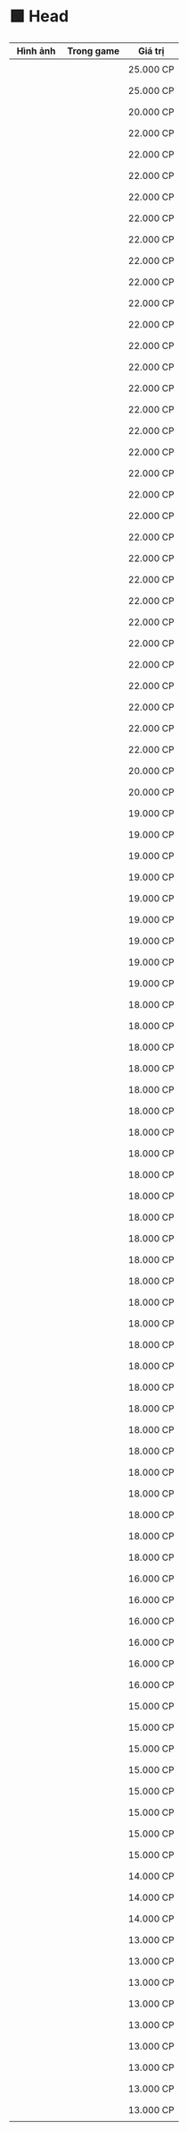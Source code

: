 # 🟩 Head

| Hình ảnh                                                                                                                                                                                                                                                                                                    | Trong game                                                                                                                                                                                                                                                                                   | Giá trị   |
| ----------------------------------------------------------------------------------------------------------------------------------------------------------------------------------------------------------------------------------------------------------------------------------------------------------- | -------------------------------------------------------------------------------------------------------------------------------------------------------------------------------------------------------------------------------------------------------------------------------------------- | --------- |
| <div><figure><img src="https://225903543-files.gitbook.io/~/files/v0/b/gitbook-x-prod.appspot.com/o/spaces%2FN8K9fjDBdGWSg1WElYM5%2Fuploads%2FDAwKkfSMVytTTVH57kyu%2Fimage%20(1032).png?alt=media&#x26;token=1f859f5c-0c51-4c30-8c8b-e1bedfd456ba" alt=""><figcaption></figcaption></figure></div>          | <div><figure><img src="https://225903543-files.gitbook.io/~/files/v0/b/gitbook-x-prod.appspot.com/o/spaces%2FN8K9fjDBdGWSg1WElYM5%2Fuploads%2FihO3ruVf1rBAAKRzUIhQ%2F1%20(9).gif?alt=media&#x26;token=fe4cebe1-b0ce-4a9f-beb5-2e1c2862f1a4" alt=""><figcaption></figcaption></figure></div>  | 25.000 CP |
| <div><figure><img src="https://225903543-files.gitbook.io/~/files/v0/b/gitbook-x-prod.appspot.com/o/spaces%2FN8K9fjDBdGWSg1WElYM5%2Fuploads%2FO1NRCHlExkFqlTawRFpb%2Fimage%20(1031).png?alt=media&#x26;token=ff49e48d-f577-4d5f-803b-c9431cb6a944" alt=""><figcaption></figcaption></figure></div>          | <div><figure><img src="https://225903543-files.gitbook.io/~/files/v0/b/gitbook-x-prod.appspot.com/o/spaces%2FN8K9fjDBdGWSg1WElYM5%2Fuploads%2FUN1TzmQ250c6MohIXm1K%2F2%20(9).gif?alt=media&#x26;token=0954adf0-8706-4e87-80ed-11721a719f0f" alt=""><figcaption></figcaption></figure></div>  | 25.000 CP |
| <div><figure><img src="https://225903543-files.gitbook.io/~/files/v0/b/gitbook-x-prod.appspot.com/o/spaces%2FN8K9fjDBdGWSg1WElYM5%2Fuploads%2FhbTS01jGaU0Q4wGfrwp4%2Fimage%20(1033).png?alt=media&#x26;token=acbdb5ee-e35a-4d1a-9f10-f3f62d020d62" alt=""><figcaption></figcaption></figure></div>          | <div><figure><img src="https://225903543-files.gitbook.io/~/files/v0/b/gitbook-x-prod.appspot.com/o/spaces%2FN8K9fjDBdGWSg1WElYM5%2Fuploads%2Fm3Jfci9N1pKuuMYiFru4%2F3%20(8).gif?alt=media&#x26;token=e227ebb2-046b-4921-942b-f1cc3a19af8f" alt=""><figcaption></figcaption></figure></div>  | 20.000 CP |
| <div><figure><img src="https://225903543-files.gitbook.io/~/files/v0/b/gitbook-x-prod.appspot.com/o/spaces%2FN8K9fjDBdGWSg1WElYM5%2Fuploads%2FEFU79swNEEN7Q7Ufje3Q%2Fimage%20(1034).png?alt=media&#x26;token=e0aa15bd-b835-4b7a-b8c7-f66485ec9b5d" alt=""><figcaption></figcaption></figure></div>          | <div><figure><img src="https://225903543-files.gitbook.io/~/files/v0/b/gitbook-x-prod.appspot.com/o/spaces%2FN8K9fjDBdGWSg1WElYM5%2Fuploads%2F4LzrkoCwX2fTed7kCjDK%2F4%20(8).gif?alt=media&#x26;token=7053d135-734c-4c5e-b37e-6adc16c7c722" alt=""><figcaption></figcaption></figure></div>  | 22.000 CP |
| <div><figure><img src="https://225903543-files.gitbook.io/~/files/v0/b/gitbook-x-prod.appspot.com/o/spaces%2FN8K9fjDBdGWSg1WElYM5%2Fuploads%2F6QQTdhlXMfBGKJM1kgUg%2Fimage%20(1035).png?alt=media&#x26;token=fca34d0a-102a-47fa-964c-ecb879d9449e" alt=""><figcaption></figcaption></figure></div>          | <div><figure><img src="https://225903543-files.gitbook.io/~/files/v0/b/gitbook-x-prod.appspot.com/o/spaces%2FN8K9fjDBdGWSg1WElYM5%2Fuploads%2FIDspUlQoAU9mjI8JML3w%2F5%20(8).gif?alt=media&#x26;token=f8a812f2-189d-4601-9691-2554b75ee93d" alt=""><figcaption></figcaption></figure></div>  | 22.000 CP |
| <div><figure><img src="https://225903543-files.gitbook.io/~/files/v0/b/gitbook-x-prod.appspot.com/o/spaces%2FN8K9fjDBdGWSg1WElYM5%2Fuploads%2FLAFqNgJYnank1XWbMmnA%2Fimage%20(1036).png?alt=media&#x26;token=b9e53ea9-e682-4698-99a8-957edb57a424" alt=""><figcaption></figcaption></figure></div>          | <div><figure><img src="https://225903543-files.gitbook.io/~/files/v0/b/gitbook-x-prod.appspot.com/o/spaces%2FN8K9fjDBdGWSg1WElYM5%2Fuploads%2FubfZvbCTfmL9yplPP86B%2F6%20(8).gif?alt=media&#x26;token=d1fb5acc-8ca1-4a48-8e60-8eead7bcd3ce" alt=""><figcaption></figcaption></figure></div>  | 22.000 CP |
| <div><figure><img src="https://225903543-files.gitbook.io/~/files/v0/b/gitbook-x-prod.appspot.com/o/spaces%2FN8K9fjDBdGWSg1WElYM5%2Fuploads%2FmI1SCl871ZNUskvrwkXo%2Fimage%20(1037).png?alt=media&#x26;token=0a0c3ff4-5f6d-4a1a-8db4-3eaa47c4b68f" alt=""><figcaption></figcaption></figure></div>          | <div><figure><img src="https://225903543-files.gitbook.io/~/files/v0/b/gitbook-x-prod.appspot.com/o/spaces%2FN8K9fjDBdGWSg1WElYM5%2Fuploads%2FIqDo3eBOVouEk0cZa68e%2F7%20(7).gif?alt=media&#x26;token=a2151d1b-9dfa-48f0-abed-4ac6afc64fbe" alt=""><figcaption></figcaption></figure></div>  | 22.000 CP |
| <div><figure><img src="https://225903543-files.gitbook.io/~/files/v0/b/gitbook-x-prod.appspot.com/o/spaces%2FN8K9fjDBdGWSg1WElYM5%2Fuploads%2FCIhFgLejMP1HxunGSyob%2Fimage%20(1038).png?alt=media&#x26;token=bd462fbb-4216-457a-9eb7-e546d10713e4" alt=""><figcaption></figcaption></figure></div>          | <div><figure><img src="https://225903543-files.gitbook.io/~/files/v0/b/gitbook-x-prod.appspot.com/o/spaces%2FN8K9fjDBdGWSg1WElYM5%2Fuploads%2FAMcI1aPlv4d5zAlp8U5r%2F8%20(7).gif?alt=media&#x26;token=6ebc06cd-aee1-48c6-897d-e38d5bb88b16" alt=""><figcaption></figcaption></figure></div>  | 22.000 CP |
| <div><figure><img src="https://225903543-files.gitbook.io/~/files/v0/b/gitbook-x-prod.appspot.com/o/spaces%2FN8K9fjDBdGWSg1WElYM5%2Fuploads%2F8UrF96cTkeYe5jQLjiE6%2Fimage%20(1039).png?alt=media&#x26;token=cd00dbda-68bf-486c-9f1c-8db98aad4fd6" alt=""><figcaption></figcaption></figure></div>          | <div><figure><img src="https://225903543-files.gitbook.io/~/files/v0/b/gitbook-x-prod.appspot.com/o/spaces%2FN8K9fjDBdGWSg1WElYM5%2Fuploads%2FoLu71LFKAoThRfyWmkYt%2F9%20(7).gif?alt=media&#x26;token=f2b8593c-7362-418a-8e74-234274b931e6" alt=""><figcaption></figcaption></figure></div>  | 22.000 CP |
| <div><figure><img src="https://225903543-files.gitbook.io/~/files/v0/b/gitbook-x-prod.appspot.com/o/spaces%2FN8K9fjDBdGWSg1WElYM5%2Fuploads%2FdoP5lfPouSBFr9r9VQPv%2Fimage%20(1040).png?alt=media&#x26;token=9c21b7d6-49ed-46e5-a717-6850cbbb2324" alt=""><figcaption></figcaption></figure></div>          | <div><figure><img src="https://225903543-files.gitbook.io/~/files/v0/b/gitbook-x-prod.appspot.com/o/spaces%2FN8K9fjDBdGWSg1WElYM5%2Fuploads%2FU7Rr4c2Z4hllPcMuRiPz%2F10%20(7).gif?alt=media&#x26;token=5024414c-edcc-44cb-97ed-7363ba12fe26" alt=""><figcaption></figcaption></figure></div> | 22.000 CP |
| <div><figure><img src="https://225903543-files.gitbook.io/~/files/v0/b/gitbook-x-prod.appspot.com/o/spaces%2FN8K9fjDBdGWSg1WElYM5%2Fuploads%2FoYlr9Ma6AlUV8GbwU0m7%2Fimage%20(1041).png?alt=media&#x26;token=d8f8f295-5a98-4d7c-8988-afbf280fdde3" alt=""><figcaption></figcaption></figure></div>          | <div><figure><img src="https://225903543-files.gitbook.io/~/files/v0/b/gitbook-x-prod.appspot.com/o/spaces%2FN8K9fjDBdGWSg1WElYM5%2Fuploads%2FIBlNAjGTU5rmhO4Ys8yf%2F11.gif?alt=media&#x26;token=bbd655d0-23e7-48ae-8224-b0caa1819f8c" alt=""><figcaption></figcaption></figure></div>       | 22.000 CP |
| <div><figure><img src="https://225903543-files.gitbook.io/~/files/v0/b/gitbook-x-prod.appspot.com/o/spaces%2FN8K9fjDBdGWSg1WElYM5%2Fuploads%2Feghu3q8m1LZvSPHGJp9J%2Fimage%20(1042).png?alt=media&#x26;token=a7f5f202-142f-4a08-8cb3-26b5a0ad2892" alt=""><figcaption></figcaption></figure></div>          | <div><figure><img src="https://225903543-files.gitbook.io/~/files/v0/b/gitbook-x-prod.appspot.com/o/spaces%2FN8K9fjDBdGWSg1WElYM5%2Fuploads%2F9tUyPkCHiboSmDaxMroQ%2F12.gif?alt=media&#x26;token=33ed3bd1-f06c-4508-ac9b-9f4b249ca961" alt=""><figcaption></figcaption></figure></div>       | 22.000 CP |
| <div><figure><img src="https://225903543-files.gitbook.io/~/files/v0/b/gitbook-x-prod.appspot.com/o/spaces%2FN8K9fjDBdGWSg1WElYM5%2Fuploads%2FruVSYE5G18tsuFLK3rFo%2Fimage%20(1043).png?alt=media&#x26;token=ec716924-f2f8-4eb0-bb94-7b07a8a795a4" alt=""><figcaption></figcaption></figure></div>          | <div><figure><img src="https://225903543-files.gitbook.io/~/files/v0/b/gitbook-x-prod.appspot.com/o/spaces%2FN8K9fjDBdGWSg1WElYM5%2Fuploads%2FDGKeMPmBvZW1vsmoVtyR%2F13.gif?alt=media&#x26;token=aec7b325-82c4-4791-9393-aade0eb02b6f" alt=""><figcaption></figcaption></figure></div>       | 22.000 CP |
| <div><figure><img src="https://225903543-files.gitbook.io/~/files/v0/b/gitbook-x-prod.appspot.com/o/spaces%2FN8K9fjDBdGWSg1WElYM5%2Fuploads%2Ff9Eo7rqipwtXclhPyutt%2Fimage%20(1044).png?alt=media&#x26;token=a21ed3c1-8889-40d8-ac1d-16fd42e9398f" alt=""><figcaption></figcaption></figure></div>          | <div><figure><img src="https://225903543-files.gitbook.io/~/files/v0/b/gitbook-x-prod.appspot.com/o/spaces%2FN8K9fjDBdGWSg1WElYM5%2Fuploads%2FlYT5ruEsSgHlqd99pbCO%2F14.gif?alt=media&#x26;token=1fa7870b-fb96-4704-af79-6cb092b3ddd0" alt=""><figcaption></figcaption></figure></div>       | 22.000 CP |
| <div><figure><img src="https://225903543-files.gitbook.io/~/files/v0/b/gitbook-x-prod.appspot.com/o/spaces%2FN8K9fjDBdGWSg1WElYM5%2Fuploads%2F3SqQ1ZgVK7sDeru2KPuR%2Fimage%20(1045).png?alt=media&#x26;token=aa798604-f42f-4777-9f27-49b78b17678c" alt=""><figcaption></figcaption></figure></div>          | <div><figure><img src="https://225903543-files.gitbook.io/~/files/v0/b/gitbook-x-prod.appspot.com/o/spaces%2FN8K9fjDBdGWSg1WElYM5%2Fuploads%2FHP5Nx4eJZFP8p4KKCSc2%2F15.gif?alt=media&#x26;token=176cb18c-ec2c-49e4-ba37-b7d129375778" alt=""><figcaption></figcaption></figure></div>       | 22.000 CP |
| <div><figure><img src="https://225903543-files.gitbook.io/~/files/v0/b/gitbook-x-prod.appspot.com/o/spaces%2FN8K9fjDBdGWSg1WElYM5%2Fuploads%2FC0XEhQ3JUU1hBWTNCURi%2Fimage%20(1046).png?alt=media&#x26;token=8673b95e-d9cd-40ab-91d3-61a316a50b15" alt=""><figcaption></figcaption></figure></div>          | <div><figure><img src="https://225903543-files.gitbook.io/~/files/v0/b/gitbook-x-prod.appspot.com/o/spaces%2FN8K9fjDBdGWSg1WElYM5%2Fuploads%2FwfK4rtGnonkLm8Lpz21L%2F16.gif?alt=media&#x26;token=b6a7032f-74ed-4b96-a59a-5ed59accc4a1" alt=""><figcaption></figcaption></figure></div>       | 22.000 CP |
| <div><figure><img src="https://225903543-files.gitbook.io/~/files/v0/b/gitbook-x-prod.appspot.com/o/spaces%2FN8K9fjDBdGWSg1WElYM5%2Fuploads%2FiURSlsZc4s7URCyjnSyx%2Fimage%20(1047).png?alt=media&#x26;token=98b6e731-40be-4313-b092-d5308a65a712" alt=""><figcaption></figcaption></figure></div>          | <div><figure><img src="https://225903543-files.gitbook.io/~/files/v0/b/gitbook-x-prod.appspot.com/o/spaces%2FN8K9fjDBdGWSg1WElYM5%2Fuploads%2FUq0TkRHnlOsyJwy1BBmP%2F17.gif?alt=media&#x26;token=bd43da0d-bced-4c34-8418-4c3a40767aa8" alt=""><figcaption></figcaption></figure></div>       | 22.000 CP |
| <div><figure><img src="https://225903543-files.gitbook.io/~/files/v0/b/gitbook-x-prod.appspot.com/o/spaces%2FN8K9fjDBdGWSg1WElYM5%2Fuploads%2F6KvtQ4OECfeInBSiS9Sv%2Fimage%20(1048).png?alt=media&#x26;token=bb67ba9f-7c5b-4023-b540-a8cd6ec1542a" alt=""><figcaption></figcaption></figure></div>          | <div><figure><img src="https://225903543-files.gitbook.io/~/files/v0/b/gitbook-x-prod.appspot.com/o/spaces%2FN8K9fjDBdGWSg1WElYM5%2Fuploads%2FkW5EVn3BEiKvjeDudgp9%2F18.gif?alt=media&#x26;token=c32f935d-5836-44ab-b29b-57e821f30de6" alt=""><figcaption></figcaption></figure></div>       | 22.000 CP |
| <div><figure><img src="https://225903543-files.gitbook.io/~/files/v0/b/gitbook-x-prod.appspot.com/o/spaces%2FN8K9fjDBdGWSg1WElYM5%2Fuploads%2FhqStEBrIvUktA7drz13I%2Fimage%20(1049).png?alt=media&#x26;token=62f8ba46-c107-48f1-a5b3-248781a31ae1" alt=""><figcaption></figcaption></figure></div>          | <div><figure><img src="https://225903543-files.gitbook.io/~/files/v0/b/gitbook-x-prod.appspot.com/o/spaces%2FN8K9fjDBdGWSg1WElYM5%2Fuploads%2FRhkI42qby8K4BFeU0Ln0%2F19.gif?alt=media&#x26;token=3b8efd6c-c644-4128-864a-efa409ef77ea" alt=""><figcaption></figcaption></figure></div>       | 22.000 CP |
| <div><figure><img src="https://225903543-files.gitbook.io/~/files/v0/b/gitbook-x-prod.appspot.com/o/spaces%2FN8K9fjDBdGWSg1WElYM5%2Fuploads%2F2bEV9qsGTY2HBzg4LBSq%2Fimage%20(1050).png?alt=media&#x26;token=ed53f70e-46f6-4e6d-b426-5d1161ef5a21" alt=""><figcaption></figcaption></figure></div>          | <div><figure><img src="https://225903543-files.gitbook.io/~/files/v0/b/gitbook-x-prod.appspot.com/o/spaces%2FN8K9fjDBdGWSg1WElYM5%2Fuploads%2Fr6SemLYVgpktwylTHeVN%2F20.gif?alt=media&#x26;token=68d91ab2-72bb-45b2-a0e2-19bf71035ff1" alt=""><figcaption></figcaption></figure></div>       | 22.000 CP |
| <div><figure><img src="https://225903543-files.gitbook.io/~/files/v0/b/gitbook-x-prod.appspot.com/o/spaces%2FN8K9fjDBdGWSg1WElYM5%2Fuploads%2FklQRD9Nt8ItPrGxZEAJJ%2Fimage%20(1051).png?alt=media&#x26;token=63b220c9-69ae-4dea-bd88-3322801a511e" alt=""><figcaption></figcaption></figure></div>          | <div><figure><img src="https://225903543-files.gitbook.io/~/files/v0/b/gitbook-x-prod.appspot.com/o/spaces%2FN8K9fjDBdGWSg1WElYM5%2Fuploads%2FhKsdmR6W3bRDhpngnJDy%2F21.gif?alt=media&#x26;token=84541f65-ad40-4dc5-9bc5-25b679f97688" alt=""><figcaption></figcaption></figure></div>       | 22.000 CP |
| <div><figure><img src="https://225903543-files.gitbook.io/~/files/v0/b/gitbook-x-prod.appspot.com/o/spaces%2FN8K9fjDBdGWSg1WElYM5%2Fuploads%2FSLu8npZlZJl1Dh5hsXgv%2Fimage%20(1052).png?alt=media&#x26;token=1288ac31-0ba3-45bd-909e-ccf762ce648b" alt=""><figcaption></figcaption></figure></div>          | <div><figure><img src="https://225903543-files.gitbook.io/~/files/v0/b/gitbook-x-prod.appspot.com/o/spaces%2FN8K9fjDBdGWSg1WElYM5%2Fuploads%2FE5Qc647IRHxxEQFsWAXT%2F22.gif?alt=media&#x26;token=87829ab1-aee1-404c-a24a-10c15b3a4c71" alt=""><figcaption></figcaption></figure></div>       | 22.000 CP |
| <div><figure><img src="https://225903543-files.gitbook.io/~/files/v0/b/gitbook-x-prod.appspot.com/o/spaces%2FN8K9fjDBdGWSg1WElYM5%2Fuploads%2FTRoitMFDOLtw30BXS4Hi%2Fimage%20(15).png?alt=media&#x26;token=fabaf7c4-f7c5-4db8-9f2b-91ba61fe7578" alt=""><figcaption></figcaption></figure></div>            | <div><figure><img src="https://225903543-files.gitbook.io/~/files/v0/b/gitbook-x-prod.appspot.com/o/spaces%2FN8K9fjDBdGWSg1WElYM5%2Fuploads%2F96TbhrI5mWljJI79005m%2F23.gif?alt=media&#x26;token=38039b37-d34e-4af3-a95d-1d257f36ae2b" alt=""><figcaption></figcaption></figure></div>       | 22.000 CP |
| <div><figure><img src="https://225903543-files.gitbook.io/~/files/v0/b/gitbook-x-prod.appspot.com/o/spaces%2FN8K9fjDBdGWSg1WElYM5%2Fuploads%2F35oLf1bKAxQuQdWndXQn%2Fimage%20(1)%20(1)%20(1).png?alt=media&#x26;token=5a5cc4e7-61ed-425f-adf2-287d9945fa18" alt=""><figcaption></figcaption></figure></div> | <div><figure><img src="https://225903543-files.gitbook.io/~/files/v0/b/gitbook-x-prod.appspot.com/o/spaces%2FN8K9fjDBdGWSg1WElYM5%2Fuploads%2FTJXjCD0C4V3gKrwuqQEl%2F24.gif?alt=media&#x26;token=ec85818c-727f-48d1-b00f-99b80f367d36" alt=""><figcaption></figcaption></figure></div>       | 22.000 CP |
| <div><figure><img src="https://225903543-files.gitbook.io/~/files/v0/b/gitbook-x-prod.appspot.com/o/spaces%2FN8K9fjDBdGWSg1WElYM5%2Fuploads%2FmLBbOXSAu8KANAmpSF5V%2Fimage%20(2)%20(1)%20(1).png?alt=media&#x26;token=b0153d2b-d2f4-4b5e-8d1a-aaf4caa25446" alt=""><figcaption></figcaption></figure></div> | <div><figure><img src="https://225903543-files.gitbook.io/~/files/v0/b/gitbook-x-prod.appspot.com/o/spaces%2FN8K9fjDBdGWSg1WElYM5%2Fuploads%2F8NLjsunr56k6X6smsH65%2F25.gif?alt=media&#x26;token=ab468b6a-cb23-4d7d-b0a5-5fba35e92d22" alt=""><figcaption></figcaption></figure></div>       | 22.000 CP |
| <div><figure><img src="https://225903543-files.gitbook.io/~/files/v0/b/gitbook-x-prod.appspot.com/o/spaces%2FN8K9fjDBdGWSg1WElYM5%2Fuploads%2FvWuqsU6gW3x66L0p0rtT%2Fimage%20(3)%20(1)%20(1).png?alt=media&#x26;token=75e5721c-f5c2-4d37-bb2c-e137a5f34423" alt=""><figcaption></figcaption></figure></div> | <div><figure><img src="https://225903543-files.gitbook.io/~/files/v0/b/gitbook-x-prod.appspot.com/o/spaces%2FN8K9fjDBdGWSg1WElYM5%2Fuploads%2FRK1yqUUtI2MH1XDEbNBI%2F26.gif?alt=media&#x26;token=3af34298-0454-413e-b401-bfedd3f6bc59" alt=""><figcaption></figcaption></figure></div>       | 22.000 CP |
| <div><figure><img src="https://225903543-files.gitbook.io/~/files/v0/b/gitbook-x-prod.appspot.com/o/spaces%2FN8K9fjDBdGWSg1WElYM5%2Fuploads%2FOFlotiEQp1ZAKWDo7BhB%2Fimage%20(4)%20(1)%20(1).png?alt=media&#x26;token=fd6acae4-0ae2-48a0-8f9a-9c3ffd0b3593" alt=""><figcaption></figcaption></figure></div> | <div><figure><img src="https://225903543-files.gitbook.io/~/files/v0/b/gitbook-x-prod.appspot.com/o/spaces%2FN8K9fjDBdGWSg1WElYM5%2Fuploads%2FTSNgZi4KL1qoRQeyM3Qx%2F27.gif?alt=media&#x26;token=a258f670-1f1c-483d-b376-a8d890a4cf9d" alt=""><figcaption></figcaption></figure></div>       | 22.000 CP |
| <div><figure><img src="https://225903543-files.gitbook.io/~/files/v0/b/gitbook-x-prod.appspot.com/o/spaces%2FN8K9fjDBdGWSg1WElYM5%2Fuploads%2FgsvgmC4Ow6XzaGHEI5M0%2Fimage%20(5)%20(1)%20(1).png?alt=media&#x26;token=9c448508-2fef-4942-b621-96d4da965fa9" alt=""><figcaption></figcaption></figure></div> | <div><figure><img src="https://225903543-files.gitbook.io/~/files/v0/b/gitbook-x-prod.appspot.com/o/spaces%2FN8K9fjDBdGWSg1WElYM5%2Fuploads%2FYVtIinMWkzIgxw5a90Eo%2F28.gif?alt=media&#x26;token=703b01e5-07da-4a3b-8db4-c911c63518f3" alt=""><figcaption></figcaption></figure></div>       | 22.000 CP |
| <div><figure><img src="https://225903543-files.gitbook.io/~/files/v0/b/gitbook-x-prod.appspot.com/o/spaces%2FN8K9fjDBdGWSg1WElYM5%2Fuploads%2FQiY4PR0VVSI6jnmRyWK8%2Fimage%20(6)%20(1)%20(1).png?alt=media&#x26;token=9859c8e9-6369-4d94-bab1-5d4140696953" alt=""><figcaption></figcaption></figure></div> | <div><figure><img src="https://225903543-files.gitbook.io/~/files/v0/b/gitbook-x-prod.appspot.com/o/spaces%2FN8K9fjDBdGWSg1WElYM5%2Fuploads%2FoTBYAzZpYccfxaU7aG3B%2F29.gif?alt=media&#x26;token=73c61fc1-2987-4aae-a1d1-6c6fe500fc9d" alt=""><figcaption></figcaption></figure></div>       | 22.000 CP |
| <div><figure><img src="https://225903543-files.gitbook.io/~/files/v0/b/gitbook-x-prod.appspot.com/o/spaces%2FN8K9fjDBdGWSg1WElYM5%2Fuploads%2F5vjFWk7AQ02lYcvvD3Y0%2Fimage%20(7)%20(1)%20(1).png?alt=media&#x26;token=fb6b4343-187a-4b4d-960c-7fcff7eb3b8c" alt=""><figcaption></figcaption></figure></div> | <div><figure><img src="https://225903543-files.gitbook.io/~/files/v0/b/gitbook-x-prod.appspot.com/o/spaces%2FN8K9fjDBdGWSg1WElYM5%2Fuploads%2FW4EgyXpUXqtxd6EKhAWJ%2F30.gif?alt=media&#x26;token=9e266449-5608-472b-8ff2-d1c0375d7c22" alt=""><figcaption></figcaption></figure></div>       | 22.000 CP |
| <div><figure><img src="https://225903543-files.gitbook.io/~/files/v0/b/gitbook-x-prod.appspot.com/o/spaces%2FN8K9fjDBdGWSg1WElYM5%2Fuploads%2FR5t6fULnHgHYl3iImoRq%2Fimage%20(8)%20(1)%20(1).png?alt=media&#x26;token=dd041997-56af-4c29-86f2-f0f5e7331ef5" alt=""><figcaption></figcaption></figure></div> | <div><figure><img src="https://225903543-files.gitbook.io/~/files/v0/b/gitbook-x-prod.appspot.com/o/spaces%2FN8K9fjDBdGWSg1WElYM5%2Fuploads%2FvrXu6cAbLqYB4LDTTFzc%2F31.gif?alt=media&#x26;token=2724e3e3-488a-4f52-b894-27c1b9c85824" alt=""><figcaption></figcaption></figure></div>       | 22.000 CP |
| <div><figure><img src="https://225903543-files.gitbook.io/~/files/v0/b/gitbook-x-prod.appspot.com/o/spaces%2FN8K9fjDBdGWSg1WElYM5%2Fuploads%2FMI7J22jBFdiUktfjcBT6%2Fimage%20(9)%20(1)%20(1).png?alt=media&#x26;token=56edee40-f0e1-4aa7-b5a8-5b046d4a2a38" alt=""><figcaption></figcaption></figure></div> | <div><figure><img src="https://225903543-files.gitbook.io/~/files/v0/b/gitbook-x-prod.appspot.com/o/spaces%2FN8K9fjDBdGWSg1WElYM5%2Fuploads%2F0mit3HN5QemyQdUuCtPT%2F32.gif?alt=media&#x26;token=1bf8429b-5ba3-4a44-ab4e-ae6864b00ff3" alt=""><figcaption></figcaption></figure></div>       | 22.000 CP |
| <div><figure><img src="https://225903543-files.gitbook.io/~/files/v0/b/gitbook-x-prod.appspot.com/o/spaces%2FN8K9fjDBdGWSg1WElYM5%2Fuploads%2FbsbkT0WuzS9WGfIpUsiQ%2Fimage%20(10)%20(1).png?alt=media&#x26;token=c451fcf3-60c5-41a2-8da8-9a75b15ce0ac" alt=""><figcaption></figcaption></figure></div>      | <div><figure><img src="https://225903543-files.gitbook.io/~/files/v0/b/gitbook-x-prod.appspot.com/o/spaces%2FN8K9fjDBdGWSg1WElYM5%2Fuploads%2FZMOlrJQSnD9GdysGkhCs%2F33.gif?alt=media&#x26;token=e4e01ce3-307e-4ec8-974f-ade91dd7a60f" alt=""><figcaption></figcaption></figure></div>       | 22.000 CP |
| <div><figure><img src="https://225903543-files.gitbook.io/~/files/v0/b/gitbook-x-prod.appspot.com/o/spaces%2FN8K9fjDBdGWSg1WElYM5%2Fuploads%2Fbsdc5cYg2I0j14WzdzyK%2Fimage%20(11)%20(1).png?alt=media&#x26;token=4190a701-6044-4d78-a6b8-021a30499764" alt=""><figcaption></figcaption></figure></div>      | <div><figure><img src="https://225903543-files.gitbook.io/~/files/v0/b/gitbook-x-prod.appspot.com/o/spaces%2FN8K9fjDBdGWSg1WElYM5%2Fuploads%2FFjQFd9mEP7bCkPrnWEqe%2F34.gif?alt=media&#x26;token=d62241dc-ae3f-4f08-872d-cef5582a0bf9" alt=""><figcaption></figcaption></figure></div>       | 20.000 CP |
| <div><figure><img src="https://225903543-files.gitbook.io/~/files/v0/b/gitbook-x-prod.appspot.com/o/spaces%2FN8K9fjDBdGWSg1WElYM5%2Fuploads%2FEuWKzMJkRE2XVsQBwKlj%2Fimage%20(12)%20(1).png?alt=media&#x26;token=64c75ea1-b3c3-4fe9-a555-a4deb0e6693b" alt=""><figcaption></figcaption></figure></div>      | <div><figure><img src="https://225903543-files.gitbook.io/~/files/v0/b/gitbook-x-prod.appspot.com/o/spaces%2FN8K9fjDBdGWSg1WElYM5%2Fuploads%2FS6KXLCWhTVAVOl7OxOtp%2F35.gif?alt=media&#x26;token=b57bfdc0-7fa6-4935-ac1b-1b6354bed36c" alt=""><figcaption></figcaption></figure></div>       | 20.000 CP |
| <div><figure><img src="https://225903543-files.gitbook.io/~/files/v0/b/gitbook-x-prod.appspot.com/o/spaces%2FN8K9fjDBdGWSg1WElYM5%2Fuploads%2FEtOH0m8yrMM1sucaIIzx%2Fimage%20(13)%20(1).png?alt=media&#x26;token=f5edcc22-737a-43ec-9357-f2e783a93703" alt=""><figcaption></figcaption></figure></div>      | <div><figure><img src="https://225903543-files.gitbook.io/~/files/v0/b/gitbook-x-prod.appspot.com/o/spaces%2FN8K9fjDBdGWSg1WElYM5%2Fuploads%2F6WmCi6NGbWrXvGd1s8gn%2F36.gif?alt=media&#x26;token=485dae39-3341-4fd4-bd16-aa0520d5ddd3" alt=""><figcaption></figcaption></figure></div>       | 19.000 CP |
| <div><figure><img src="https://225903543-files.gitbook.io/~/files/v0/b/gitbook-x-prod.appspot.com/o/spaces%2FN8K9fjDBdGWSg1WElYM5%2Fuploads%2FbFeGDDxbe3knpPDB7hJp%2Fimage%20(14)%20(1).png?alt=media&#x26;token=9b8b41a9-3426-445e-b09f-40e185ae81f0" alt=""><figcaption></figcaption></figure></div>      | <div><figure><img src="https://225903543-files.gitbook.io/~/files/v0/b/gitbook-x-prod.appspot.com/o/spaces%2FN8K9fjDBdGWSg1WElYM5%2Fuploads%2FomBaK3OgU6cEoxWBwOlh%2F37.gif?alt=media&#x26;token=2eb1a65b-c977-4f17-b4d3-0fd1293a70e5" alt=""><figcaption></figcaption></figure></div>       | 19.000 CP |
| <div><figure><img src="https://225903543-files.gitbook.io/~/files/v0/b/gitbook-x-prod.appspot.com/o/spaces%2FN8K9fjDBdGWSg1WElYM5%2Fuploads%2FCbSX2cDHbfwoj31Fr1xX%2Fimage%20(15)%20(1).png?alt=media&#x26;token=f4de8228-1e3c-4bb1-9929-79d73a7a2568" alt=""><figcaption></figcaption></figure></div>      | <div><figure><img src="https://225903543-files.gitbook.io/~/files/v0/b/gitbook-x-prod.appspot.com/o/spaces%2FN8K9fjDBdGWSg1WElYM5%2Fuploads%2FyVfHDBJhZxbb5sdgKsX1%2F38.gif?alt=media&#x26;token=68225755-d8b2-421d-b3ec-a5c9d6a8c7a4" alt=""><figcaption></figcaption></figure></div>       | 19.000 CP |
| <div><figure><img src="https://225903543-files.gitbook.io/~/files/v0/b/gitbook-x-prod.appspot.com/o/spaces%2FN8K9fjDBdGWSg1WElYM5%2Fuploads%2F8u6d6udjjhhzoDDFtxU8%2Fimage%20(16).png?alt=media&#x26;token=6d32263c-63fb-495a-a824-423f2415f155" alt=""><figcaption></figcaption></figure></div>            | <div><figure><img src="https://225903543-files.gitbook.io/~/files/v0/b/gitbook-x-prod.appspot.com/o/spaces%2FN8K9fjDBdGWSg1WElYM5%2Fuploads%2FEk3UrChazEcCo8UaV0Wj%2F39.gif?alt=media&#x26;token=b0536ccf-4b2b-44d6-9808-da9505052ee8" alt=""><figcaption></figcaption></figure></div>       | 19.000 CP |
| <div><figure><img src="https://225903543-files.gitbook.io/~/files/v0/b/gitbook-x-prod.appspot.com/o/spaces%2FN8K9fjDBdGWSg1WElYM5%2Fuploads%2F4QY7uWRILx4oXaaBGNxe%2Fimage%20(17).png?alt=media&#x26;token=faa2f016-e31c-403a-a99c-2c535382fb79" alt=""><figcaption></figcaption></figure></div>            | <div><figure><img src="https://225903543-files.gitbook.io/~/files/v0/b/gitbook-x-prod.appspot.com/o/spaces%2FN8K9fjDBdGWSg1WElYM5%2Fuploads%2F2sb0QutouuO54UqzAXat%2F40.gif?alt=media&#x26;token=751a0c64-4f0b-4a65-8442-fc370db346a7" alt=""><figcaption></figcaption></figure></div>       | 19.000 CP |
| <div><figure><img src="https://225903543-files.gitbook.io/~/files/v0/b/gitbook-x-prod.appspot.com/o/spaces%2FN8K9fjDBdGWSg1WElYM5%2Fuploads%2FDJgZISrdqpeA1Ren8OD2%2Fimage%20(18).png?alt=media&#x26;token=1086a156-6f52-4502-854b-275270f43485" alt=""><figcaption></figcaption></figure></div>            | <div><figure><img src="https://225903543-files.gitbook.io/~/files/v0/b/gitbook-x-prod.appspot.com/o/spaces%2FN8K9fjDBdGWSg1WElYM5%2Fuploads%2FwUdZplsN4MXLLaxZJtgk%2F41.gif?alt=media&#x26;token=10bc17fb-90b7-4e2b-82e1-07a0d00937ff" alt=""><figcaption></figcaption></figure></div>       | 19.000 CP |
| <div><figure><img src="https://225903543-files.gitbook.io/~/files/v0/b/gitbook-x-prod.appspot.com/o/spaces%2FN8K9fjDBdGWSg1WElYM5%2Fuploads%2FTPSjUVrxUtXcS33UEp2m%2Fimage%20(19).png?alt=media&#x26;token=174147a2-bcea-4b06-8a12-3ca04459ba23" alt=""><figcaption></figcaption></figure></div>            | <div><figure><img src="https://225903543-files.gitbook.io/~/files/v0/b/gitbook-x-prod.appspot.com/o/spaces%2FN8K9fjDBdGWSg1WElYM5%2Fuploads%2Fe5XUZhqpu7NGCZpmVFTq%2F42.gif?alt=media&#x26;token=381a5cf2-c863-4618-b60f-b724540a3866" alt=""><figcaption></figcaption></figure></div>       | 19.000 CP |
| <div><figure><img src="https://225903543-files.gitbook.io/~/files/v0/b/gitbook-x-prod.appspot.com/o/spaces%2FN8K9fjDBdGWSg1WElYM5%2Fuploads%2FKSONopQ5DHpvwq8TcX4r%2Fimage%20(20).png?alt=media&#x26;token=283e3f72-f494-4a12-954b-3bb1c32ec88c" alt=""><figcaption></figcaption></figure></div>            | <div><figure><img src="https://225903543-files.gitbook.io/~/files/v0/b/gitbook-x-prod.appspot.com/o/spaces%2FN8K9fjDBdGWSg1WElYM5%2Fuploads%2FhvKeFDCEainDwuFFNJUq%2F43.gif?alt=media&#x26;token=426a8eaa-358f-4855-9ab8-393c3c20281f" alt=""><figcaption></figcaption></figure></div>       | 19.000 CP |
| <div><figure><img src="https://225903543-files.gitbook.io/~/files/v0/b/gitbook-x-prod.appspot.com/o/spaces%2FN8K9fjDBdGWSg1WElYM5%2Fuploads%2FKM7yji0yoHH5MJhW6fiB%2Fimage%20(21).png?alt=media&#x26;token=81601af0-b25b-4050-9ed7-d44c68f34026" alt=""><figcaption></figcaption></figure></div>            | <div><figure><img src="https://225903543-files.gitbook.io/~/files/v0/b/gitbook-x-prod.appspot.com/o/spaces%2FN8K9fjDBdGWSg1WElYM5%2Fuploads%2FGSxQwMgvMmIOSu76Xf1Y%2F44.gif?alt=media&#x26;token=2c66c26d-9c55-4a2d-8d14-ee732db79a36" alt=""><figcaption></figcaption></figure></div>       | 19.000 CP |
| <div><figure><img src="https://225903543-files.gitbook.io/~/files/v0/b/gitbook-x-prod.appspot.com/o/spaces%2FN8K9fjDBdGWSg1WElYM5%2Fuploads%2FAQKxrNxIpQyFimeGUvct%2Fimage%20(22).png?alt=media&#x26;token=5e76331f-905e-4a2f-8788-3aa6ed499c37" alt=""><figcaption></figcaption></figure></div>            | <div><figure><img src="https://225903543-files.gitbook.io/~/files/v0/b/gitbook-x-prod.appspot.com/o/spaces%2FN8K9fjDBdGWSg1WElYM5%2Fuploads%2FUWLma4JHoIiOOHi1oibQ%2F45.gif?alt=media&#x26;token=74c4021d-b4f4-4d24-b056-a895f27d8904" alt=""><figcaption></figcaption></figure></div>       | 18.000 CP |
| <div><figure><img src="https://225903543-files.gitbook.io/~/files/v0/b/gitbook-x-prod.appspot.com/o/spaces%2FN8K9fjDBdGWSg1WElYM5%2Fuploads%2F04izbOjbiK6ksaZcpw3L%2Fimage%20(23).png?alt=media&#x26;token=5096a9a9-7d8c-4fcf-a760-3e6350dd0cf2" alt=""><figcaption></figcaption></figure></div>            | <div><figure><img src="https://225903543-files.gitbook.io/~/files/v0/b/gitbook-x-prod.appspot.com/o/spaces%2FN8K9fjDBdGWSg1WElYM5%2Fuploads%2Fr0Ds2Y3jSLnYbNv41JTt%2F46.gif?alt=media&#x26;token=d34383c5-ae0d-42a4-903e-511df0bf3173" alt=""><figcaption></figcaption></figure></div>       | 18.000 CP |
| <div><figure><img src="https://225903543-files.gitbook.io/~/files/v0/b/gitbook-x-prod.appspot.com/o/spaces%2FN8K9fjDBdGWSg1WElYM5%2Fuploads%2FpEAKFa9bbK25KEQ6W9K6%2Fimage%20(24).png?alt=media&#x26;token=9d0cd62d-3c92-463f-a0d4-3d1ddd0c12b2" alt=""><figcaption></figcaption></figure></div>            | <div><figure><img src="https://225903543-files.gitbook.io/~/files/v0/b/gitbook-x-prod.appspot.com/o/spaces%2FN8K9fjDBdGWSg1WElYM5%2Fuploads%2FQf5vonyNnmPiR6bD0xLN%2F47.gif?alt=media&#x26;token=a6ee51ad-fba6-4502-b674-e17f31156cb0" alt=""><figcaption></figcaption></figure></div>       | 18.000 CP |
| <div><figure><img src="https://225903543-files.gitbook.io/~/files/v0/b/gitbook-x-prod.appspot.com/o/spaces%2FN8K9fjDBdGWSg1WElYM5%2Fuploads%2FodoNFHkGzGuXy9oG1TJd%2Fimage%20(25).png?alt=media&#x26;token=6fc791b6-4d09-4263-ae00-82670ead9af8" alt=""><figcaption></figcaption></figure></div>            | <div><figure><img src="https://225903543-files.gitbook.io/~/files/v0/b/gitbook-x-prod.appspot.com/o/spaces%2FN8K9fjDBdGWSg1WElYM5%2Fuploads%2FYIcgcDWlWLLgDJooWlNk%2F48.gif?alt=media&#x26;token=d53547dd-1a66-419b-9d3f-c5a3c2e084be" alt=""><figcaption></figcaption></figure></div>       | 18.000 CP |
| <div><figure><img src="https://225903543-files.gitbook.io/~/files/v0/b/gitbook-x-prod.appspot.com/o/spaces%2FN8K9fjDBdGWSg1WElYM5%2Fuploads%2FJ3AFH2fGBTropi6CRdVn%2Fimage%20(26).png?alt=media&#x26;token=fa279a8f-8e28-4078-9e18-6aab94d68b52" alt=""><figcaption></figcaption></figure></div>            | <div><figure><img src="https://225903543-files.gitbook.io/~/files/v0/b/gitbook-x-prod.appspot.com/o/spaces%2FN8K9fjDBdGWSg1WElYM5%2Fuploads%2FYNVupdc7W60jHzSfFGNi%2F49.gif?alt=media&#x26;token=5071db30-8cfd-4e10-ba35-9d171d2c952d" alt=""><figcaption></figcaption></figure></div>       | 18.000 CP |
| <div><figure><img src="https://225903543-files.gitbook.io/~/files/v0/b/gitbook-x-prod.appspot.com/o/spaces%2FN8K9fjDBdGWSg1WElYM5%2Fuploads%2FhWm2Hj7A25SVZAo0U1EV%2Fimage%20(27).png?alt=media&#x26;token=30c1b177-77af-457e-a47a-910e424b0acb" alt=""><figcaption></figcaption></figure></div>            | <div><figure><img src="https://225903543-files.gitbook.io/~/files/v0/b/gitbook-x-prod.appspot.com/o/spaces%2FN8K9fjDBdGWSg1WElYM5%2Fuploads%2FFo2KCmELO2H6TSFjmhdu%2F50%20(4).gif?alt=media&#x26;token=0ce0d6ac-a55a-4005-9387-36f340c6c576" alt=""><figcaption></figcaption></figure></div> | 18.000 CP |
| <div><figure><img src="https://225903543-files.gitbook.io/~/files/v0/b/gitbook-x-prod.appspot.com/o/spaces%2FN8K9fjDBdGWSg1WElYM5%2Fuploads%2F7GxIjV7GR6nJRskg7QUI%2Fimage%20(28).png?alt=media&#x26;token=7b59e4df-596a-4f2d-8f8a-9c31722b3c14" alt=""><figcaption></figcaption></figure></div>            | <div><figure><img src="https://225903543-files.gitbook.io/~/files/v0/b/gitbook-x-prod.appspot.com/o/spaces%2FN8K9fjDBdGWSg1WElYM5%2Fuploads%2FFp4VWHzRO7sa36MxiA3u%2F51%20(5).gif?alt=media&#x26;token=b71fbdaf-16f2-40df-a721-25c38d557bed" alt=""><figcaption></figcaption></figure></div> | 18.000 CP |
| <div><figure><img src="https://225903543-files.gitbook.io/~/files/v0/b/gitbook-x-prod.appspot.com/o/spaces%2FN8K9fjDBdGWSg1WElYM5%2Fuploads%2FnKGb7OTsXBaqmxNOVQ1d%2Fimage%20(29).png?alt=media&#x26;token=f1d5e50d-a02f-43fd-8c68-06326ad80a0f" alt=""><figcaption></figcaption></figure></div>            | <div><figure><img src="https://225903543-files.gitbook.io/~/files/v0/b/gitbook-x-prod.appspot.com/o/spaces%2FN8K9fjDBdGWSg1WElYM5%2Fuploads%2FfVQPlm3LjYzpRofZ7wkF%2F52%20(3).gif?alt=media&#x26;token=2b9031f9-9c41-43f8-983e-6ecb3394a5f1" alt=""><figcaption></figcaption></figure></div> | 18.000 CP |
| <div><figure><img src="https://225903543-files.gitbook.io/~/files/v0/b/gitbook-x-prod.appspot.com/o/spaces%2FN8K9fjDBdGWSg1WElYM5%2Fuploads%2FJdFCnea9UEKtm1QMBur6%2Fimage%20(30).png?alt=media&#x26;token=e3e9efb2-6185-46ed-912a-1374fabafc4a" alt=""><figcaption></figcaption></figure></div>            | <div><figure><img src="https://225903543-files.gitbook.io/~/files/v0/b/gitbook-x-prod.appspot.com/o/spaces%2FN8K9fjDBdGWSg1WElYM5%2Fuploads%2F376fMC26q28YLZHZdtnj%2F53%20(3).gif?alt=media&#x26;token=f8a86cc2-cbb6-4bc9-bc94-7815e855c0ca" alt=""><figcaption></figcaption></figure></div> | 18.000 CP |
| <div><figure><img src="https://225903543-files.gitbook.io/~/files/v0/b/gitbook-x-prod.appspot.com/o/spaces%2FN8K9fjDBdGWSg1WElYM5%2Fuploads%2Fxovm3JCWy9k7LchNz0BU%2Fimage%20(31).png?alt=media&#x26;token=bbd102eb-0dde-448b-b773-c66da577b574" alt=""><figcaption></figcaption></figure></div>            | <div><figure><img src="https://225903543-files.gitbook.io/~/files/v0/b/gitbook-x-prod.appspot.com/o/spaces%2FN8K9fjDBdGWSg1WElYM5%2Fuploads%2Fsa4K92q9oN0ojgLz65Is%2F54%20(3).gif?alt=media&#x26;token=bb67968f-bc3c-4e3e-ad9a-8a43cf635b43" alt=""><figcaption></figcaption></figure></div> | 18.000 CP |
| <div><figure><img src="https://225903543-files.gitbook.io/~/files/v0/b/gitbook-x-prod.appspot.com/o/spaces%2FN8K9fjDBdGWSg1WElYM5%2Fuploads%2FE11ICYBw9MvNEp2OJvVn%2Fimage%20(32).png?alt=media&#x26;token=ffb284c3-17ab-46bd-85c7-72c13dbde068" alt=""><figcaption></figcaption></figure></div>            | <div><figure><img src="https://225903543-files.gitbook.io/~/files/v0/b/gitbook-x-prod.appspot.com/o/spaces%2FN8K9fjDBdGWSg1WElYM5%2Fuploads%2FF4BXfiwm4PGOVzz5wody%2F55%20(5).gif?alt=media&#x26;token=1bd1a093-78a3-4259-be81-c7d1f9afb871" alt=""><figcaption></figcaption></figure></div> | 18.000 CP |
| <div><figure><img src="https://225903543-files.gitbook.io/~/files/v0/b/gitbook-x-prod.appspot.com/o/spaces%2FN8K9fjDBdGWSg1WElYM5%2Fuploads%2FaeihzQUQcNuRryi5swcP%2Fimage%20(33).png?alt=media&#x26;token=c48ad47f-ba98-494c-8861-db2f21ddbbd2" alt=""><figcaption></figcaption></figure></div>            | <div><figure><img src="https://225903543-files.gitbook.io/~/files/v0/b/gitbook-x-prod.appspot.com/o/spaces%2FN8K9fjDBdGWSg1WElYM5%2Fuploads%2FMAuX0vEhtt3MseTyvNpm%2F56%20(3).gif?alt=media&#x26;token=478dbe78-c76d-44a8-b0c6-12b9b3aa4d06" alt=""><figcaption></figcaption></figure></div> | 18.000 CP |
| <div><figure><img src="https://225903543-files.gitbook.io/~/files/v0/b/gitbook-x-prod.appspot.com/o/spaces%2FN8K9fjDBdGWSg1WElYM5%2Fuploads%2FYIPypTrjHhKdVSdeE4vx%2Fimage%20(34).png?alt=media&#x26;token=1b94407d-77b9-466d-9de0-30856fd296df" alt=""><figcaption></figcaption></figure></div>            | <div><figure><img src="https://225903543-files.gitbook.io/~/files/v0/b/gitbook-x-prod.appspot.com/o/spaces%2FN8K9fjDBdGWSg1WElYM5%2Fuploads%2FPxZ44nCvmituypsLfnGc%2F57%20(3).gif?alt=media&#x26;token=8a50f0df-0ffd-4ca3-9159-5509bd71d3bb" alt=""><figcaption></figcaption></figure></div> | 18.000 CP |
| <div><figure><img src="https://225903543-files.gitbook.io/~/files/v0/b/gitbook-x-prod.appspot.com/o/spaces%2FN8K9fjDBdGWSg1WElYM5%2Fuploads%2FrGGgkyUup6HFld2Eodmy%2Fimage%20(35).png?alt=media&#x26;token=63a9aadb-9434-49f5-982d-89e0fc48a847" alt=""><figcaption></figcaption></figure></div>            | <div><figure><img src="https://225903543-files.gitbook.io/~/files/v0/b/gitbook-x-prod.appspot.com/o/spaces%2FN8K9fjDBdGWSg1WElYM5%2Fuploads%2FXZ3IEEa1yieuImbcI6xP%2F58%20(3).gif?alt=media&#x26;token=012dfb0a-6e59-43f8-a05c-3db3e6b20ed1" alt=""><figcaption></figcaption></figure></div> | 18.000 CP |
| <div><figure><img src="https://225903543-files.gitbook.io/~/files/v0/b/gitbook-x-prod.appspot.com/o/spaces%2FN8K9fjDBdGWSg1WElYM5%2Fuploads%2F4k7pBERNEcDSIhOZtbM3%2Fimage%20(36).png?alt=media&#x26;token=7d2d0c9d-a930-4d1a-b3d6-1726ceafeccd" alt=""><figcaption></figcaption></figure></div>            | <div><figure><img src="https://225903543-files.gitbook.io/~/files/v0/b/gitbook-x-prod.appspot.com/o/spaces%2FN8K9fjDBdGWSg1WElYM5%2Fuploads%2FKlnS0fRIPTNSJbfCWfZK%2F59%20(3).gif?alt=media&#x26;token=0e4fd360-1b1c-4a00-ada1-16e26ad573f2" alt=""><figcaption></figcaption></figure></div> | 18.000 CP |
| <div><figure><img src="https://225903543-files.gitbook.io/~/files/v0/b/gitbook-x-prod.appspot.com/o/spaces%2FN8K9fjDBdGWSg1WElYM5%2Fuploads%2F3zORFVYD8oc7eTDcZQBO%2Fimage%20(37).png?alt=media&#x26;token=677e856d-77a7-4350-beb5-1ef5dae02cf2" alt=""><figcaption></figcaption></figure></div>            | <div><figure><img src="https://225903543-files.gitbook.io/~/files/v0/b/gitbook-x-prod.appspot.com/o/spaces%2FN8K9fjDBdGWSg1WElYM5%2Fuploads%2FOnejyh3SC45jonyBVV3J%2F60%20(3).gif?alt=media&#x26;token=cbf75972-fe6d-424d-a91d-6357f9ad23d6" alt=""><figcaption></figcaption></figure></div> | 18.000 CP |
| <div><figure><img src="https://225903543-files.gitbook.io/~/files/v0/b/gitbook-x-prod.appspot.com/o/spaces%2FN8K9fjDBdGWSg1WElYM5%2Fuploads%2F99QJBCeFQBMo9CKtSeSO%2Fimage%20(38).png?alt=media&#x26;token=ebb59ad9-0925-498b-96bc-e95869aa18e8" alt=""><figcaption></figcaption></figure></div>            | <div><figure><img src="https://225903543-files.gitbook.io/~/files/v0/b/gitbook-x-prod.appspot.com/o/spaces%2FN8K9fjDBdGWSg1WElYM5%2Fuploads%2FT2X71knnwy85kFBOjgZQ%2F61%20(3).gif?alt=media&#x26;token=fe17c6cb-d8c2-4db1-b6c2-79b9fff236f8" alt=""><figcaption></figcaption></figure></div> | 18.000 CP |
| <div><figure><img src="https://225903543-files.gitbook.io/~/files/v0/b/gitbook-x-prod.appspot.com/o/spaces%2FN8K9fjDBdGWSg1WElYM5%2Fuploads%2FJAWn5KuimW0TxgCjmLpf%2Fimage%20(39).png?alt=media&#x26;token=f6929414-eea7-4924-8ca9-2853140b1565" alt=""><figcaption></figcaption></figure></div>            | <div><figure><img src="https://225903543-files.gitbook.io/~/files/v0/b/gitbook-x-prod.appspot.com/o/spaces%2FN8K9fjDBdGWSg1WElYM5%2Fuploads%2FNFPB29ZqtIElsL47rQdT%2F62%20(3).gif?alt=media&#x26;token=46b4ddb5-9e2d-4684-a62b-83f1af55fd76" alt=""><figcaption></figcaption></figure></div> | 18.000 CP |
| <div><figure><img src="https://225903543-files.gitbook.io/~/files/v0/b/gitbook-x-prod.appspot.com/o/spaces%2FN8K9fjDBdGWSg1WElYM5%2Fuploads%2FSXmwEpOl47Mu9gJfyKj3%2Fimage%20(40).png?alt=media&#x26;token=ed96b32e-9714-4368-9b22-e5a45e75be48" alt=""><figcaption></figcaption></figure></div>            | <div><figure><img src="https://225903543-files.gitbook.io/~/files/v0/b/gitbook-x-prod.appspot.com/o/spaces%2FN8K9fjDBdGWSg1WElYM5%2Fuploads%2FFen4mL7NkRfAF6NWjHsD%2F63%20(3).gif?alt=media&#x26;token=682379fa-efdf-49b6-8681-31f4a5a3a018" alt=""><figcaption></figcaption></figure></div> | 18.000 CP |
| <div><figure><img src="https://225903543-files.gitbook.io/~/files/v0/b/gitbook-x-prod.appspot.com/o/spaces%2FN8K9fjDBdGWSg1WElYM5%2Fuploads%2FBWXAHRStJSVvewytMY8A%2Fimage%20(41).png?alt=media&#x26;token=01f7ec27-5bc0-417b-891d-d807452ad7cf" alt=""><figcaption></figcaption></figure></div>            | <div><figure><img src="https://225903543-files.gitbook.io/~/files/v0/b/gitbook-x-prod.appspot.com/o/spaces%2FN8K9fjDBdGWSg1WElYM5%2Fuploads%2FVO9CFX4JWCl2WsTGoTh8%2F64%20(3).gif?alt=media&#x26;token=341884ed-73c3-42e4-aa36-554729bdde34" alt=""><figcaption></figcaption></figure></div> | 18.000 CP |
| <div><figure><img src="https://225903543-files.gitbook.io/~/files/v0/b/gitbook-x-prod.appspot.com/o/spaces%2FN8K9fjDBdGWSg1WElYM5%2Fuploads%2FrDbgSbmbqyDMaTJlQR7D%2Fimage%20(42).png?alt=media&#x26;token=e2b2b21c-7a46-4699-ac9b-92a80e2bfc15" alt=""><figcaption></figcaption></figure></div>            | <div><figure><img src="https://225903543-files.gitbook.io/~/files/v0/b/gitbook-x-prod.appspot.com/o/spaces%2FN8K9fjDBdGWSg1WElYM5%2Fuploads%2F1C7rniOSBcHnTGn1ajJr%2F65%20(5).gif?alt=media&#x26;token=7686cf2d-d7c0-4798-9d3f-de379c7a1f18" alt=""><figcaption></figcaption></figure></div> | 18.000 CP |
| <div><figure><img src="https://225903543-files.gitbook.io/~/files/v0/b/gitbook-x-prod.appspot.com/o/spaces%2FN8K9fjDBdGWSg1WElYM5%2Fuploads%2F6ac6wYrF1gQVhNQbjv79%2Fimage%20(43).png?alt=media&#x26;token=84ef7f81-272e-4306-8ba9-58009daa886b" alt=""><figcaption></figcaption></figure></div>            | <div><figure><img src="https://225903543-files.gitbook.io/~/files/v0/b/gitbook-x-prod.appspot.com/o/spaces%2FN8K9fjDBdGWSg1WElYM5%2Fuploads%2FX5UMkRXlsXKB4lgDshym%2F66%20(3).gif?alt=media&#x26;token=0929f8e9-f9e6-4eae-8670-f4acb9184035" alt=""><figcaption></figcaption></figure></div> | 18.000 CP |
| <div><figure><img src="https://225903543-files.gitbook.io/~/files/v0/b/gitbook-x-prod.appspot.com/o/spaces%2FN8K9fjDBdGWSg1WElYM5%2Fuploads%2F1zaykZyTUqwzi0ypsVO9%2Fimage%20(44).png?alt=media&#x26;token=b0965a3c-c3b8-4b5a-b151-715c325f673c" alt=""><figcaption></figcaption></figure></div>            | <div><figure><img src="https://225903543-files.gitbook.io/~/files/v0/b/gitbook-x-prod.appspot.com/o/spaces%2FN8K9fjDBdGWSg1WElYM5%2Fuploads%2FsbmA06dzdbQ0GFpz7CwJ%2F67%20(3).gif?alt=media&#x26;token=3df0b424-bce4-49bc-a3aa-6179ba489849" alt=""><figcaption></figcaption></figure></div> | 18.000 CP |
| <div><figure><img src="https://225903543-files.gitbook.io/~/files/v0/b/gitbook-x-prod.appspot.com/o/spaces%2FN8K9fjDBdGWSg1WElYM5%2Fuploads%2FOIAJRXiCF5djwLjWOt9s%2Fimage%20(45).png?alt=media&#x26;token=01b9e662-2c5d-42e9-a62e-9fea5e188a65" alt=""><figcaption></figcaption></figure></div>            | <div><figure><img src="https://225903543-files.gitbook.io/~/files/v0/b/gitbook-x-prod.appspot.com/o/spaces%2FN8K9fjDBdGWSg1WElYM5%2Fuploads%2Fn1c2mVc4LePghjCL3oz2%2F68%20(3).gif?alt=media&#x26;token=15d1aeda-c7c9-4955-b0b4-42680bce9d02" alt=""><figcaption></figcaption></figure></div> | 18.000 CP |
| <div><figure><img src="https://225903543-files.gitbook.io/~/files/v0/b/gitbook-x-prod.appspot.com/o/spaces%2FN8K9fjDBdGWSg1WElYM5%2Fuploads%2FJYoUFJ1LjPS9bqtuSZr7%2Fimage%20(46).png?alt=media&#x26;token=4ec23afe-efe7-40b6-94c0-ed9d42e6fdce" alt=""><figcaption></figcaption></figure></div>            | <div><figure><img src="https://225903543-files.gitbook.io/~/files/v0/b/gitbook-x-prod.appspot.com/o/spaces%2FN8K9fjDBdGWSg1WElYM5%2Fuploads%2FYKesFNFuGy5DzzCUVQYl%2F69%20(4).gif?alt=media&#x26;token=0f984242-ed73-407e-9d4d-d4bd1f51e423" alt=""><figcaption></figcaption></figure></div> | 18.000 CP |
| <div><figure><img src="https://225903543-files.gitbook.io/~/files/v0/b/gitbook-x-prod.appspot.com/o/spaces%2FN8K9fjDBdGWSg1WElYM5%2Fuploads%2FcB1MYtDEX3MXGousyj1F%2Fimage%20(47).png?alt=media&#x26;token=a62d8e6f-7413-47d9-ba6b-2dd764f28d0a" alt=""><figcaption></figcaption></figure></div>            | <div><figure><img src="https://225903543-files.gitbook.io/~/files/v0/b/gitbook-x-prod.appspot.com/o/spaces%2FN8K9fjDBdGWSg1WElYM5%2Fuploads%2FOcLdCXr3C5kKlXsTZwNr%2F70%20(3).gif?alt=media&#x26;token=13a76545-f80f-4313-80b5-ddf2d55e862c" alt=""><figcaption></figcaption></figure></div> | 18.000 CP |
| <div><figure><img src="https://225903543-files.gitbook.io/~/files/v0/b/gitbook-x-prod.appspot.com/o/spaces%2FN8K9fjDBdGWSg1WElYM5%2Fuploads%2FdxeOwGSHFNZJsTzoDQRb%2Fimage%20(48).png?alt=media&#x26;token=d2a87edf-8500-43fa-a40d-7354582355c0" alt=""><figcaption></figcaption></figure></div>            | <div><figure><img src="https://225903543-files.gitbook.io/~/files/v0/b/gitbook-x-prod.appspot.com/o/spaces%2FN8K9fjDBdGWSg1WElYM5%2Fuploads%2FBL8YDNblI9FdqDpA2K0R%2F71%20(3).gif?alt=media&#x26;token=6a3e3ebe-121b-4fcc-a4ab-7497a063612f" alt=""><figcaption></figcaption></figure></div> | 18.000 CP |
| <div><figure><img src="https://225903543-files.gitbook.io/~/files/v0/b/gitbook-x-prod.appspot.com/o/spaces%2FN8K9fjDBdGWSg1WElYM5%2Fuploads%2FJSSqXtXimIbQfNBOYvfR%2Fimage%20(49).png?alt=media&#x26;token=ed3b4918-1684-4883-aae8-4750e1751831" alt=""><figcaption></figcaption></figure></div>            | <div><figure><img src="https://225903543-files.gitbook.io/~/files/v0/b/gitbook-x-prod.appspot.com/o/spaces%2FN8K9fjDBdGWSg1WElYM5%2Fuploads%2FQidhCZkujkflhW0iiCJr%2F72%20(3).gif?alt=media&#x26;token=359774c7-cb6f-41ea-ab73-9773eb1defd7" alt=""><figcaption></figcaption></figure></div> | 16.000 CP |
| <div><figure><img src="https://225903543-files.gitbook.io/~/files/v0/b/gitbook-x-prod.appspot.com/o/spaces%2FN8K9fjDBdGWSg1WElYM5%2Fuploads%2FDHWMwx68UNFjg1VJtlPp%2Fimage%20(50).png?alt=media&#x26;token=fdeb65a0-6156-4420-9dfc-7df81cdeec66" alt=""><figcaption></figcaption></figure></div>            | <div><figure><img src="https://225903543-files.gitbook.io/~/files/v0/b/gitbook-x-prod.appspot.com/o/spaces%2FN8K9fjDBdGWSg1WElYM5%2Fuploads%2FDFuKIVw6diIWKhTHy1Qi%2F73%20(3).gif?alt=media&#x26;token=e122ae5d-f3da-4e4a-b25d-42a3915437e6" alt=""><figcaption></figcaption></figure></div> | 16.000 CP |
| <div><figure><img src="https://225903543-files.gitbook.io/~/files/v0/b/gitbook-x-prod.appspot.com/o/spaces%2FN8K9fjDBdGWSg1WElYM5%2Fuploads%2FvUo7k8g8OztET1r54TbI%2Fimage%20(51).png?alt=media&#x26;token=06e020ba-15e9-4b2a-bc51-b67343c2c347" alt=""><figcaption></figcaption></figure></div>            | <div><figure><img src="https://225903543-files.gitbook.io/~/files/v0/b/gitbook-x-prod.appspot.com/o/spaces%2FN8K9fjDBdGWSg1WElYM5%2Fuploads%2FSnVfZODF4RPXfzwwtT0f%2F74%20(3).gif?alt=media&#x26;token=cab1661e-bf0d-45ff-bd3b-2f3748ccb02e" alt=""><figcaption></figcaption></figure></div> | 16.000 CP |
| <div><figure><img src="https://225903543-files.gitbook.io/~/files/v0/b/gitbook-x-prod.appspot.com/o/spaces%2FN8K9fjDBdGWSg1WElYM5%2Fuploads%2FBu2ktuj4dC8yW2fwgfxA%2Fimage%20(52).png?alt=media&#x26;token=effdaddf-54e0-4052-9186-75832596414c" alt=""><figcaption></figcaption></figure></div>            | <div><figure><img src="https://225903543-files.gitbook.io/~/files/v0/b/gitbook-x-prod.appspot.com/o/spaces%2FN8K9fjDBdGWSg1WElYM5%2Fuploads%2Fms3owD7HG6tq1UGCkUyT%2F75%20(3).gif?alt=media&#x26;token=8e048cf5-6c8d-4d47-a4c0-87bfef04e20d" alt=""><figcaption></figcaption></figure></div> | 16.000 CP |
| <div><figure><img src="https://225903543-files.gitbook.io/~/files/v0/b/gitbook-x-prod.appspot.com/o/spaces%2FN8K9fjDBdGWSg1WElYM5%2Fuploads%2FI3QTGCztdT78nmGH4YFL%2Fimage%20(53).png?alt=media&#x26;token=a14e633d-6d9b-4266-9add-f520db55815a" alt=""><figcaption></figcaption></figure></div>            | <div><figure><img src="https://225903543-files.gitbook.io/~/files/v0/b/gitbook-x-prod.appspot.com/o/spaces%2FN8K9fjDBdGWSg1WElYM5%2Fuploads%2FaiEWBJL3WVU6jhMhmNYh%2F76%20(3).gif?alt=media&#x26;token=3eaa0430-2ab1-4d98-b1a1-66a783f6154c" alt=""><figcaption></figcaption></figure></div> | 16.000 CP |
| <div><figure><img src="https://225903543-files.gitbook.io/~/files/v0/b/gitbook-x-prod.appspot.com/o/spaces%2FN8K9fjDBdGWSg1WElYM5%2Fuploads%2FsY0xwAjX5G2m7MmmKgjO%2Fimage%20(54).png?alt=media&#x26;token=dbfd12c9-f6f3-4406-8fcd-02d2874d6ae8" alt=""><figcaption></figcaption></figure></div>            | <div><figure><img src="https://225903543-files.gitbook.io/~/files/v0/b/gitbook-x-prod.appspot.com/o/spaces%2FN8K9fjDBdGWSg1WElYM5%2Fuploads%2FMJtzXcHoqINwLyk0CZmf%2F77%20(1).gif?alt=media&#x26;token=49ab308d-76ae-46ce-a3a5-a58b5f9cc72e" alt=""><figcaption></figcaption></figure></div> | 16.000 CP |
| <div><figure><img src="https://225903543-files.gitbook.io/~/files/v0/b/gitbook-x-prod.appspot.com/o/spaces%2FN8K9fjDBdGWSg1WElYM5%2Fuploads%2FQu0zLetIvp56U5tYh0sz%2Fimage%20(55).png?alt=media&#x26;token=b5e8cef8-b1e9-451d-b8ee-7b29df4041aa" alt=""><figcaption></figcaption></figure></div>            | <div><figure><img src="https://225903543-files.gitbook.io/~/files/v0/b/gitbook-x-prod.appspot.com/o/spaces%2FN8K9fjDBdGWSg1WElYM5%2Fuploads%2FZ5SeDOdlmBSU1opZhlkz%2F78%20(1).gif?alt=media&#x26;token=88c8bdd5-b15e-45a4-a066-3981034419e6" alt=""><figcaption></figcaption></figure></div> | 15.000 CP |
| <div><figure><img src="https://225903543-files.gitbook.io/~/files/v0/b/gitbook-x-prod.appspot.com/o/spaces%2FN8K9fjDBdGWSg1WElYM5%2Fuploads%2FvcFsoZAv6sIBTEWTWHVx%2Fimage%20(56).png?alt=media&#x26;token=a60dbf23-bded-4232-b3a2-30ee38843c99" alt=""><figcaption></figcaption></figure></div>            | <div><figure><img src="https://225903543-files.gitbook.io/~/files/v0/b/gitbook-x-prod.appspot.com/o/spaces%2FN8K9fjDBdGWSg1WElYM5%2Fuploads%2F6tBsY6MXKk7KYCOTE3wO%2F79%20(1).gif?alt=media&#x26;token=14b19b41-c0fa-43fc-858f-fb126de2c3ca" alt=""><figcaption></figcaption></figure></div> | 15.000 CP |
| <div><figure><img src="https://225903543-files.gitbook.io/~/files/v0/b/gitbook-x-prod.appspot.com/o/spaces%2FN8K9fjDBdGWSg1WElYM5%2Fuploads%2FQrqpe5VEMqy2RvEQSFKX%2Fimage%20(57).png?alt=media&#x26;token=8c707870-1343-42a4-8687-756fa3f3d252" alt=""><figcaption></figcaption></figure></div>            | <div><figure><img src="https://225903543-files.gitbook.io/~/files/v0/b/gitbook-x-prod.appspot.com/o/spaces%2FN8K9fjDBdGWSg1WElYM5%2Fuploads%2FPFaoAXTdXohCrpsX8f7t%2F80%20(1).gif?alt=media&#x26;token=6f3fd7bc-6013-4e6d-b5f2-cf067167adbd" alt=""><figcaption></figcaption></figure></div> | 15.000 CP |
| <div><figure><img src="https://225903543-files.gitbook.io/~/files/v0/b/gitbook-x-prod.appspot.com/o/spaces%2FN8K9fjDBdGWSg1WElYM5%2Fuploads%2Foy0cb6ErDATMUD6No7py%2Fimage%20(58).png?alt=media&#x26;token=009c4386-b803-4c0b-a5b3-5a79b1445bd2" alt=""><figcaption></figcaption></figure></div>            | <div><figure><img src="https://225903543-files.gitbook.io/~/files/v0/b/gitbook-x-prod.appspot.com/o/spaces%2FN8K9fjDBdGWSg1WElYM5%2Fuploads%2FslGbBHkKm6Oq9aBOUukG%2F81%20(1).gif?alt=media&#x26;token=f739fb98-8ed3-46c4-8d81-aeb612c89258" alt=""><figcaption></figcaption></figure></div> | 15.000 CP |
| <div><figure><img src="https://225903543-files.gitbook.io/~/files/v0/b/gitbook-x-prod.appspot.com/o/spaces%2FN8K9fjDBdGWSg1WElYM5%2Fuploads%2FaV7krA3z4rDzl3h8TPyI%2Fimage%20(59).png?alt=media&#x26;token=7a157b34-a9db-4635-aeed-7cb19eb67a28" alt=""><figcaption></figcaption></figure></div>            | <div><figure><img src="https://225903543-files.gitbook.io/~/files/v0/b/gitbook-x-prod.appspot.com/o/spaces%2FN8K9fjDBdGWSg1WElYM5%2Fuploads%2FfanIRqzFHKle5WmNyv0F%2F82%20(1).gif?alt=media&#x26;token=718c44b9-685a-488f-a45b-f4706359620b" alt=""><figcaption></figcaption></figure></div> | 15.000 CP |
| <div><figure><img src="https://225903543-files.gitbook.io/~/files/v0/b/gitbook-x-prod.appspot.com/o/spaces%2FN8K9fjDBdGWSg1WElYM5%2Fuploads%2F4SXYd4arCYrDK7If6pKt%2Fimage%20(60).png?alt=media&#x26;token=269a22d3-798c-4de9-8355-3ed3c094d097" alt=""><figcaption></figcaption></figure></div>            | <div><figure><img src="https://225903543-files.gitbook.io/~/files/v0/b/gitbook-x-prod.appspot.com/o/spaces%2FN8K9fjDBdGWSg1WElYM5%2Fuploads%2FK7hzbCFV5pbXUKo3UnVP%2F83%20(1).gif?alt=media&#x26;token=bd251c66-8df0-4c46-bb57-856875a75bce" alt=""><figcaption></figcaption></figure></div> | 15.000 CP |
| <div><figure><img src="https://225903543-files.gitbook.io/~/files/v0/b/gitbook-x-prod.appspot.com/o/spaces%2FN8K9fjDBdGWSg1WElYM5%2Fuploads%2FJQqExcVXz5KJ1kZkGO08%2Fimage%20(61).png?alt=media&#x26;token=8fbe4971-1d55-4396-bb9a-3351ed88feca" alt=""><figcaption></figcaption></figure></div>            | <div><figure><img src="https://225903543-files.gitbook.io/~/files/v0/b/gitbook-x-prod.appspot.com/o/spaces%2FN8K9fjDBdGWSg1WElYM5%2Fuploads%2FD7co2jEVtkw7mKitd2c1%2F84%20(1).gif?alt=media&#x26;token=00aaf98e-fcf5-4fc5-af40-6adc66fd48c5" alt=""><figcaption></figcaption></figure></div> | 15.000 CP |
| <div><figure><img src="https://225903543-files.gitbook.io/~/files/v0/b/gitbook-x-prod.appspot.com/o/spaces%2FN8K9fjDBdGWSg1WElYM5%2Fuploads%2FaIy4oi1itKDfIzQ1YNfu%2Fimage%20(62).png?alt=media&#x26;token=5a2864bc-7af5-488e-8f4e-aa4eb694a921" alt=""><figcaption></figcaption></figure></div>            | <div><figure><img src="https://225903543-files.gitbook.io/~/files/v0/b/gitbook-x-prod.appspot.com/o/spaces%2FN8K9fjDBdGWSg1WElYM5%2Fuploads%2FhSiRcLtD4PX7AAgJI6QU%2F85%20(1).gif?alt=media&#x26;token=73ae62f1-fa4e-477e-96ed-8694722b9e15" alt=""><figcaption></figcaption></figure></div> | 15.000 CP |
|                                                                                                                                                                                                                                                                                                             | <div><figure><img src="https://225903543-files.gitbook.io/~/files/v0/b/gitbook-x-prod.appspot.com/o/spaces%2FN8K9fjDBdGWSg1WElYM5%2Fuploads%2FiBY7oQo0Zhwsonbk2glL%2F86%20(1).gif?alt=media&#x26;token=45e4ba8d-1104-4f33-93c8-c70f10b6e3a0" alt=""><figcaption></figcaption></figure></div> | 14.000 CP |
| <div><figure><img src="https://225903543-files.gitbook.io/~/files/v0/b/gitbook-x-prod.appspot.com/o/spaces%2FN8K9fjDBdGWSg1WElYM5%2Fuploads%2FnG9xTULt5rEDYc823pM0%2Fimage%20(63).png?alt=media&#x26;token=cd449616-2858-4eb7-934e-ce314e90e35f" alt=""><figcaption></figcaption></figure></div>            | <div><figure><img src="https://225903543-files.gitbook.io/~/files/v0/b/gitbook-x-prod.appspot.com/o/spaces%2FN8K9fjDBdGWSg1WElYM5%2Fuploads%2FT0jPrHnjtWkpwSzbIbRq%2F87%20(1).gif?alt=media&#x26;token=e369991b-ac3e-4543-bccf-7fe3ff502350" alt=""><figcaption></figcaption></figure></div> | 14.000 CP |
| <div><figure><img src="https://225903543-files.gitbook.io/~/files/v0/b/gitbook-x-prod.appspot.com/o/spaces%2FN8K9fjDBdGWSg1WElYM5%2Fuploads%2Fr9NZsBVFF4vN2oqXmtqE%2Fimage%20(64).png?alt=media&#x26;token=8bc208cc-f98a-4b5f-a4c5-4e62a40f0b98" alt=""><figcaption></figcaption></figure></div>            | <div><figure><img src="https://225903543-files.gitbook.io/~/files/v0/b/gitbook-x-prod.appspot.com/o/spaces%2FN8K9fjDBdGWSg1WElYM5%2Fuploads%2FTFew1SxD1qbFRo7Tg3rH%2F88%20(1).gif?alt=media&#x26;token=5f717d8c-881f-4782-97e9-42d4a8a4b720" alt=""><figcaption></figcaption></figure></div> | 14.000 CP |
| <div><figure><img src="https://225903543-files.gitbook.io/~/files/v0/b/gitbook-x-prod.appspot.com/o/spaces%2FN8K9fjDBdGWSg1WElYM5%2Fuploads%2FzZ8KfvWZzIBIy5gaIGJ4%2Fimage%20(65).png?alt=media&#x26;token=3d83522c-084d-4b0a-b96f-8496f79eec96" alt=""><figcaption></figcaption></figure></div>            | <div><figure><img src="https://225903543-files.gitbook.io/~/files/v0/b/gitbook-x-prod.appspot.com/o/spaces%2FN8K9fjDBdGWSg1WElYM5%2Fuploads%2FeEKpIDvbVemol6WJernR%2F89%20(1).gif?alt=media&#x26;token=ff5f768c-5b62-4ad8-906b-445071e10533" alt=""><figcaption></figcaption></figure></div> | 13.000 CP |
| <div><figure><img src="https://225903543-files.gitbook.io/~/files/v0/b/gitbook-x-prod.appspot.com/o/spaces%2FN8K9fjDBdGWSg1WElYM5%2Fuploads%2FNY0mbU1ozfVxI1uBEdXk%2Fimage%20(66).png?alt=media&#x26;token=e46453e0-eae2-4b86-a714-88a854e0057f" alt=""><figcaption></figcaption></figure></div>            | <div><figure><img src="https://225903543-files.gitbook.io/~/files/v0/b/gitbook-x-prod.appspot.com/o/spaces%2FN8K9fjDBdGWSg1WElYM5%2Fuploads%2FekyjL3cRifqhFBEH8j5G%2F90%20(1).gif?alt=media&#x26;token=b342282f-0e98-42be-8851-f5157b3ad3f3" alt=""><figcaption></figcaption></figure></div> | 13.000 CP |
| <div><figure><img src="https://225903543-files.gitbook.io/~/files/v0/b/gitbook-x-prod.appspot.com/o/spaces%2FN8K9fjDBdGWSg1WElYM5%2Fuploads%2FNEpowBi6yGgwoTC1E2Pv%2Fimage%20(67).png?alt=media&#x26;token=b2ab145e-1166-4984-857a-b10985861260" alt=""><figcaption></figcaption></figure></div>            | <div><figure><img src="https://225903543-files.gitbook.io/~/files/v0/b/gitbook-x-prod.appspot.com/o/spaces%2FN8K9fjDBdGWSg1WElYM5%2Fuploads%2FSf4Qu2cBFlCtuo5bMdfG%2F91%20(1).gif?alt=media&#x26;token=d9664f28-646e-4f0c-afbb-c7c6d6f0187e" alt=""><figcaption></figcaption></figure></div> | 13.000 CP |
| <div><figure><img src="https://225903543-files.gitbook.io/~/files/v0/b/gitbook-x-prod.appspot.com/o/spaces%2FN8K9fjDBdGWSg1WElYM5%2Fuploads%2F6IyjKfHjuxtRMqGmOKT9%2Fimage%20(68).png?alt=media&#x26;token=0f69ba7a-8010-444a-8bf0-44e3715df529" alt=""><figcaption></figcaption></figure></div>            | <div><figure><img src="https://225903543-files.gitbook.io/~/files/v0/b/gitbook-x-prod.appspot.com/o/spaces%2FN8K9fjDBdGWSg1WElYM5%2Fuploads%2FRASwmrUmSmz4iEiAUlzw%2F92%20(1).gif?alt=media&#x26;token=beb86277-015e-44aa-913c-3818ea60fba2" alt=""><figcaption></figcaption></figure></div> | 13.000 CP |
| <div><figure><img src="https://225903543-files.gitbook.io/~/files/v0/b/gitbook-x-prod.appspot.com/o/spaces%2FN8K9fjDBdGWSg1WElYM5%2Fuploads%2FumNKCPKDwOKt78CAHc1x%2Fimage%20(70).png?alt=media&#x26;token=446626de-fd53-4eb0-9f9d-e87bd5b8db3e" alt=""><figcaption></figcaption></figure></div>            | <div><figure><img src="https://225903543-files.gitbook.io/~/files/v0/b/gitbook-x-prod.appspot.com/o/spaces%2FN8K9fjDBdGWSg1WElYM5%2Fuploads%2FzAqJYtu9Fjp0XJLw81ra%2F93.gif?alt=media&#x26;token=fded3fda-289b-48d2-bae8-8c25eb8aa005" alt=""><figcaption></figcaption></figure></div>       | 13.000 CP |
| <div><figure><img src="https://225903543-files.gitbook.io/~/files/v0/b/gitbook-x-prod.appspot.com/o/spaces%2FN8K9fjDBdGWSg1WElYM5%2Fuploads%2FMlIfSAnDTHIWFHS4mtYE%2Fimage%20(69).png?alt=media&#x26;token=8cbb9e33-20da-482e-a0f2-67984d6a9ac4" alt=""><figcaption></figcaption></figure></div>            | <div><figure><img src="https://225903543-files.gitbook.io/~/files/v0/b/gitbook-x-prod.appspot.com/o/spaces%2FN8K9fjDBdGWSg1WElYM5%2Fuploads%2FfNYv3hJYvRoOHVjRIS59%2F94.gif?alt=media&#x26;token=d820c9c2-15fb-4714-9da7-94bd38d43fd8" alt=""><figcaption></figcaption></figure></div>       | 13.000 CP |
| <div><figure><img src="https://225903543-files.gitbook.io/~/files/v0/b/gitbook-x-prod.appspot.com/o/spaces%2FN8K9fjDBdGWSg1WElYM5%2Fuploads%2F12Z8bC9Z4W46IfWgBQz9%2Fimage%20(72).png?alt=media&#x26;token=bd976e6e-24ee-413b-ab5e-cf92916281b5" alt=""><figcaption></figcaption></figure></div>            | <div><figure><img src="https://225903543-files.gitbook.io/~/files/v0/b/gitbook-x-prod.appspot.com/o/spaces%2FN8K9fjDBdGWSg1WElYM5%2Fuploads%2FdaZe70eRIwSVcUtfNGOr%2F95.gif?alt=media&#x26;token=a46bf39c-e300-4542-b08c-0e1d969948b4" alt=""><figcaption></figcaption></figure></div>       | 13.000 CP |
| <div><figure><img src="https://225903543-files.gitbook.io/~/files/v0/b/gitbook-x-prod.appspot.com/o/spaces%2FN8K9fjDBdGWSg1WElYM5%2Fuploads%2FFQCN2ydphx9T9RonhVaG%2Fimage%20(71).png?alt=media&#x26;token=e43902d2-ac4f-4ef7-9ded-1cbec6b19e96" alt=""><figcaption></figcaption></figure></div>            | <div><figure><img src="https://225903543-files.gitbook.io/~/files/v0/b/gitbook-x-prod.appspot.com/o/spaces%2FN8K9fjDBdGWSg1WElYM5%2Fuploads%2F2eqU21pYwVpwobv2qdT9%2F96.gif?alt=media&#x26;token=b8227bfa-8a1f-4bb0-b091-d8dd94596017" alt=""><figcaption></figcaption></figure></div>       | 13.000 CP |
| <div><figure><img src="https://225903543-files.gitbook.io/~/files/v0/b/gitbook-x-prod.appspot.com/o/spaces%2FN8K9fjDBdGWSg1WElYM5%2Fuploads%2Fe0QRFQjIEvfCYKaqpuob%2Fimage%20(1053).png?alt=media&#x26;token=850d07a4-4753-4423-98e1-0603feb180e6" alt=""><figcaption></figcaption></figure></div>          | <div><figure><img src="https://225903543-files.gitbook.io/~/files/v0/b/gitbook-x-prod.appspot.com/o/spaces%2FN8K9fjDBdGWSg1WElYM5%2Fuploads%2FPNb2NV9bsHYgd6JgCpyg%2F97.gif?alt=media&#x26;token=855de565-6b95-44cf-af57-265bdcbf3e4d" alt=""><figcaption></figcaption></figure></div>       | 13.000 CP |
